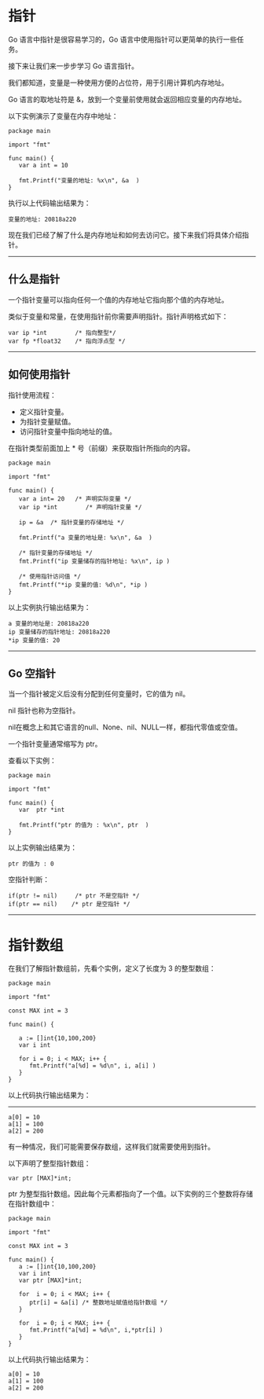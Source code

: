 # 指针

Go 语言中指针是很容易学习的，Go 语言中使用指针可以更简单的执行一些任务。

接下来让我们来一步步学习 Go 语言指针。

我们都知道，变量是一种使用方便的占位符，用于引用计算机内存地址。

Go 语言的取地址符是 &，放到一个变量前使用就会返回相应变量的内存地址。

以下实例演示了变量在内存中地址：

```golang
package main

import "fmt"

func main() {
   var a int = 10   

   fmt.Printf("变量的地址: %x\n", &a  )
}
```

执行以上代码输出结果为：

```golang
变量的地址: 20818a220
```

现在我们已经了解了什么是内存地址和如何去访问它。接下来我们将具体介绍指针。

---

## 什么是指针

一个指针变量可以指向任何一个值的内存地址它指向那个值的内存地址。

类似于变量和常量，在使用指针前你需要声明指针。指针声明格式如下：

```golang
var ip *int        /* 指向整型*/
var fp *float32    /* 指向浮点型 */
```

---

## 如何使用指针

指针使用流程：

* 定义指针变量。
* 为指针变量赋值。
* 访问指针变量中指向地址的值。

在指针类型前面加上 \* 号（前缀）来获取指针所指向的内容。

```golang
package main

import "fmt"

func main() {
   var a int= 20   /* 声明实际变量 */
   var ip *int        /* 声明指针变量 */

   ip = &a  /* 指针变量的存储地址 */

   fmt.Printf("a 变量的地址是: %x\n", &a  )

   /* 指针变量的存储地址 */
   fmt.Printf("ip 变量储存的指针地址: %x\n", ip )

   /* 使用指针访问值 */
   fmt.Printf("*ip 变量的值: %d\n", *ip )
}
```

以上实例执行输出结果为：

```golang
a 变量的地址是: 20818a220
ip 变量储存的指针地址: 20818a220
*ip 变量的值: 20
```

---

## Go 空指针

当一个指针被定义后没有分配到任何变量时，它的值为 nil。

nil 指针也称为空指针。

nil在概念上和其它语言的null、None、nil、NULL一样，都指代零值或空值。

一个指针变量通常缩写为 ptr。

查看以下实例：

```golang
package main

import "fmt"

func main() {
   var  ptr *int

   fmt.Printf("ptr 的值为 : %x\n", ptr  )
}
```

以上实例输出结果为：

```golang
ptr 的值为 : 0
```

空指针判断：

```golang
if(ptr != nil)     /* ptr 不是空指针 */
if(ptr == nil)    /* ptr 是空指针 */
```

---

# 指针数组

在我们了解指针数组前，先看个实例，定义了长度为 3 的整型数组：

```golang
package main

import "fmt"

const MAX int = 3

func main() {

   a := []int{10,100,200}
   var i int

   for i = 0; i < MAX; i++ {
      fmt.Printf("a[%d] = %d\n", i, a[i] )
   }
}
```

以上代码执行输出结果为：

---

```golang
a[0] = 10
a[1] = 100
a[2] = 200
```

有一种情况，我们可能需要保存数组，这样我们就需要使用到指针。

以下声明了整型指针数组：

```golang
var ptr [MAX]*int;

```

ptr 为整型指针数组。因此每个元素都指向了一个值。以下实例的三个整数将存储在指针数组中：

```golang
package main

import "fmt"

const MAX int = 3

func main() {
   a := []int{10,100,200}
   var i int
   var ptr [MAX]*int;

   for  i = 0; i < MAX; i++ {
      ptr[i] = &a[i] /* 整数地址赋值给指针数组 */
   }

   for  i = 0; i < MAX; i++ {
      fmt.Printf("a[%d] = %d\n", i,*ptr[i] )
   }
}
```

以上代码执行输出结果为：

  


```golang
a[0] = 10
a[1] = 100
a[2] = 200
```



